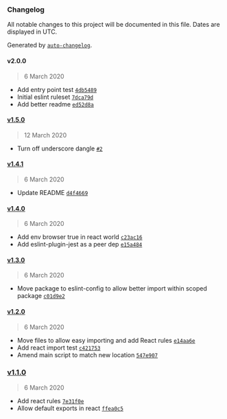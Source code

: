 ### Changelog

All notable changes to this project will be documented in this file. Dates are displayed in UTC.

Generated by [`auto-changelog`](https://github.com/CookPete/auto-changelog).

#### v2.0.0

> 6 March 2020

- Add entry point test [`4db5489`](https://github.com/lyvly-living/eslint-config-lyvly/commit/4db5489861e6a562032f0627b172e03cbc48a614)
- Initial eslint ruleset [`7dca79d`](https://github.com/lyvly-living/eslint-config-lyvly/commit/7dca79dc479246a7cfb070c23eb7038ed6821674)
- Add better readme [`ed52d8a`](https://github.com/lyvly-living/eslint-config-lyvly/commit/ed52d8ab4c5fb897c6983e59415edf78f282f9c8)

#### [v1.5.0](https://github.com/lyvly-living/eslint-config-lyvly/compare/v1.4.1...v1.5.0)

> 12 March 2020

- Turn off underscore dangle [`#2`](https://github.com/lyvly-living/eslint-config-lyvly/pull/2)

#### [v1.4.1](https://github.com/lyvly-living/eslint-config-lyvly/compare/v1.4.0...v1.4.1)

> 6 March 2020

- Update README [`d4f4669`](https://github.com/lyvly-living/eslint-config-lyvly/commit/d4f46693d396a5e3b29a815f29efdc8107b400a5)

#### [v1.4.0](https://github.com/lyvly-living/eslint-config-lyvly/compare/v1.3.0...v1.4.0)

> 6 March 2020

- Add env browser true in react world [`c23ac16`](https://github.com/lyvly-living/eslint-config-lyvly/commit/c23ac1647e9ed1beab6563dd591772c41722599b)
- Add eslint-plugin-jest as a peer dep [`e15a484`](https://github.com/lyvly-living/eslint-config-lyvly/commit/e15a4848e083be74d8acb1a4e2b3227b67c973ab)

#### [v1.3.0](https://github.com/lyvly-living/eslint-config-lyvly/compare/v1.2.0...v1.3.0)

> 6 March 2020

- Move package to eslint-config to allow better import within scoped package [`c01d9e2`](https://github.com/lyvly-living/eslint-config-lyvly/commit/c01d9e2e67318f429c8b16b436a28ac3de316fe7)

#### [v1.2.0](https://github.com/lyvly-living/eslint-config-lyvly/compare/v1.1.0...v1.2.0)

> 6 March 2020

- Move files to allow easy importing and add React rules [`e14aa6e`](https://github.com/lyvly-living/eslint-config-lyvly/commit/e14aa6e91cd7636df8f70d39df66bdf3b4b620b3)
- Add react import test [`c421753`](https://github.com/lyvly-living/eslint-config-lyvly/commit/c421753b35ce94045a9d4063000f98eee754ffe2)
- Amend main script to match new location [`547e907`](https://github.com/lyvly-living/eslint-config-lyvly/commit/547e907f6107e32f12c59612ef7c27e7369046df)

### [v1.1.0](https://github.com/lyvly-living/eslint-config-lyvly/compare/v2.0.0...v1.1.0)

> 6 March 2020

- Add react rules [`7e31f0e`](https://github.com/lyvly-living/eslint-config-lyvly/commit/7e31f0e43acf3b7311a3ef422eee1ff497d82830)
- Allow default exports in react [`ffea0c5`](https://github.com/lyvly-living/eslint-config-lyvly/commit/ffea0c5b2d44fbfe96d1cc16df4b31660c796389)
